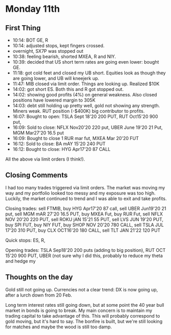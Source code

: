 # Monday 11th

## First Thing

* 10:14: BOT GE, R
* 10:14: adjusted stops, kept fingers crossed.
* overnight, SX7P was stopped out
* 10:38: feeling bearish, shorted MXEA, R and NIY. 
* 10:39: decided that US short term rates are going even lower: bought GE.
* 11:18: got cold feet and closed my UB short. Equities look as though they are going lower, and UB will kneejerk up.
* 11:47: MIB closed via limit order. Things are looking up. Realized $10K
* 14:02: got short ES. Both this and R got stopped out.
* 14:02: showing good profits \(4%\) on general weakness. Also closed positions have lowered margin to 305K
* 14:03: debt still holding up pretty well, gold not showing any strength. Miners weak. RUT position \(-$400K\) big contributor to profits.
* 16:07: Bought to open: TSLA Sept 18'20 200 PUT, RUT Oct15'20 900 put,
* 16:09: Sold to close: NFLX Nov20'20 220 put, UBER June 19'20 21 Put, MGM Mar27'20 16.5 put
* 16:09: Bought to close 1 RUR mar fut, MXEA Mar 20'20 FUT
* 16:12: Sold to close: BA mAY 15'20 240 PUT
* 16:12: Bought to close: HYG Apr17'20 87 CALL

All the above via limit orders \(I think!\).

## Closing Comments

I had too many trades triggered via limit orders. The market was moving my way and my portfolio looked too messy and my exposure was too high. Luckily, the market continued to trend and I was able to exit and take profits.

Closing trades: sell FTMIB, buy HYG Apr17'20 87 call, sell UBER Jun19'20 21 put, sell MGM mAR 27'20 16.5 PUT, buy MXEA Fut, buy RUR Fut, sell NFLX NOV 20'20 220 PUT, sell ROKU jAN 15'21 55 PUT, sell LVS JUN 19'20 PUT, buy SPI FUT, buy NIY FUT, buy SHOP NOV 20'20 780 CALL, sell TSLA JUL 17'20 310 PUT, buy CLX OCT16'20 180 CALL, sell TLT JAN 21'22 120 PUT

Quick stops: ES, R,

Opening trades: TSLA Sep18'20 200 puts \(adding to big position\), RUT OCT 15'20 900 PUT, UBER \(not sure why I did this, probably to reduce my theta and hedge my

## Thoughts on the day

Gold still not going up. Currencies not a clear trend: DX is now going up, after a lurch down from 20 Feb.

Long term interest rates still going down, but at some point the 40 year bull market in bonds is going to break. My main concern is to maintain my trading capital to take advantage of this. This will probably correspond to gold moving, but it's hard to say. The bonfire is built, but we're still looking for matches and maybe the wood is still too damp.

